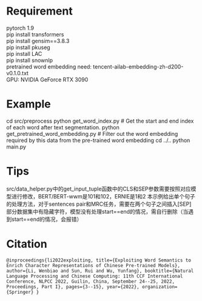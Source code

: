 # Requirement
pytorch 1.9<br>
pip install transformers<br>
pip install gensim==3.8.3<br>
pip install pkuseg<br>
pip install LAC<br>
pip install snownlp<br>
pretrained word embedding need: tencent-ailab-embedding-zh-d200-v0.1.0.txt<br>
GPU: NVIDIA GeForce RTX 3090<br>

# Example
cd src/preprocess
python get_word_index.py  # Get the start and end index of each word after text segmentation.
python get_pretrained_word_embedding.py  # Filter out the word embedding required by this data from the pre-trained word embedding
cd ../..
python main.py

# Tips
src/data_helper.py中的get_input_tuple函数中的CLS和SEP参数需要按照对应模型进行修改，BERT/BERT-wwm是101和102，ERNIE是1和2
本示例给出单个句子的处理方法，对于sentences pair和MRC任务，需要在两个句子之间插入[SEP]
部分数据集中有隐藏字符，模型没有处理start==end的情况，需自行删除（当遇到start==end的情况，会报错）

# Citation
`@inproceedings{li2022exploiting,
  title={Exploiting Word Semantics to Enrich Character Representations of Chinese Pre-trained Models},
  author={Li, Wenbiao and Sun, Rui and Wu, Yunfang},
  booktitle={Natural Language Processing and Chinese Computing: 11th CCF International Conference, NLPCC 2022, Guilin, China, September 24--25, 2022, Proceedings, Part I},
  pages={3--15},
  year={2022},
  organization={Springer}
}`
